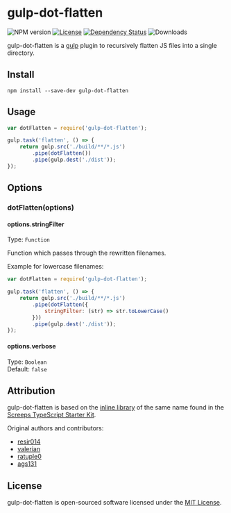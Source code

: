 # gulp-dot-flatten

![NPM version](https://img.shields.io/npm/v/gulp-dot-flatten.svg)
[![License](https://img.shields.io/npm/l/gulp-dot-flatten.svg)](https://opensource.org/licenses/MIT)
[![Dependency Status](https://gemnasium.com/badges/github.com/WaveHack/gulp-dot-flatten.svg)](https://gemnasium.com/github.com/WaveHack/gulp-dot-flatten)
![Downloads](https://img.shields.io/npm/dm/gulp-dot-flatten.svg)

gulp-dot-flatten is a [gulp](https://github.com/gulpjs/gulp) plugin to recursively flatten JS files into a single directory.

## Install

`npm install --save-dev gulp-dot-flatten`

## Usage

```js
var dotFlatten = require('gulp-dot-flatten');

gulp.task('flatten', () => {
    return gulp.src('./build/**/*.js')
        .pipe(dotFlatten())
        .pipe(gulp.dest('./dist'));
});
```

## Options

### dotFlatten(options)

#### options.stringFilter

Type: `Function`

Function which passes through the rewritten filenames.

Example for lowercase filenames:

```js
var dotFlatten = require('gulp-dot-flatten');

gulp.task('flatten', () => {
    return gulp.src('./build/**/*.js')
        .pipe(dotFlatten({
            stringFilter: (str) => str.toLowerCase()
        }))
        .pipe(gulp.dest('./dist'));
});
```


#### options.verbose

Type: `Boolean`  
Default: `false`

## Attribution

gulp-dot-flatten is based on the [inline library](https://github.com/screepers/screeps-typescript-starter/blob/master/libs/gulp-dot-flatten.js) of the same name found in the [Screeps TypeScript Starter Kit](https://github.com/screepers/screeps-typescript-starter).

Original authors and contributors:

- [resir014](https://github.com/resir014)
- [valerian](https://github.com/valerian)
- [ratuple0](https://github.com/ratuple0)
- [ags131](https://github.com/ags131)

## License

gulp-dot-flatten is open-sourced software licensed under the [MIT License](https://opensource.org/licenses/MIT).
